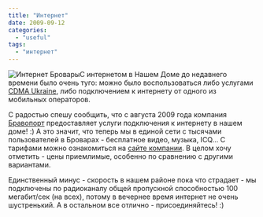 ```yaml
---
title: "Интернет"
date: 2009-09-12
categories: 
  - "useful"
tags: 
  - "интернет"
---
```


![Интернет Бровары](http://shevchenko4a.brovary.org/wp-content/uploads/2009/09/22512116-1.jpg "Интернет Бровары")С интернетом в Нашем Доме до недавнего времени было очень туго: можно было воспользоваться либо услугами [CDMA Ukraine](http://cdmaua.com/ "CDMA Украина"), либо подключением к интернету от одного из мобильных операторов.

С радостью спешу сообщить, что с августа 2009 года компания [Бравопорт](http://bravoport.com.ua/ "Бравопорт") предоставляет услуги подключения к интернету в нашем доме! :) А это значит, что теперь мы в единой сети с тысячами пользователей в Броварах - бесплатное видео, музыка, ICQ... С тарифами можно ознакомиться на [сайте компании](http://bravoport.com.ua/local-tarifs.html "Тарифы"). В целом хочу отметить - цены приемлимые, особенно по сравнению с другими вариантами.

Единственный минус - скорость в нашем районе пока что страдает - мы подключены по радиоканалу общей пропускной способностью 100 мегабит/сек (на всех), потому в вечернее время интернет не очень шустренький. А в остальном все отлично - присоединяйтесь! :)
